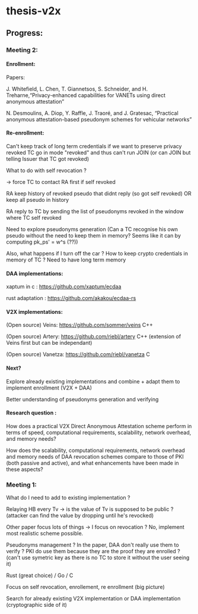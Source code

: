 # thesis-v2x
## Progress:
### Meeting 2:
#### Enrollment:

Papers:

J. Whitefield, L. Chen, T. Giannetsos, S. Schneider, and H. Treharne,“Privacy-enhanced capabilities for VANETs using direct anonymous attestation”

N. Desmoulins, A. Diop, Y. Raffle, J. Traoré, and J. Gratesac, “Practical anonymous attestation-based pseudonym schemes for vehicular networks”

#### Re-enrollment:

Can't keep track of long term credentials if we want to preserve privacy
revoked TC go in mode "revoked" and thus can't run JOIN (or can JOIN but telling Issuer that TC got revoked)

What to do with self revocation ? 

-> force TC to contact RA first if self revoked

RA keep history of revoked pseudo that didnt reply (so got self revoked) OR keep all pseudo in history

RA reply to TC by sending the list of pseudonyms revoked in the window where TC self revoked 

Need to explore pseudonyms generation (Can a TC recognise his own pseudo without the need to keep them in memory? Seems like it can by computing pk_ps' = w^s (??))

Also, what happens if I turn off the car ? How to keep crypto credentials in memory of TC ? Need to have long term memory

#### DAA implementations:

xaptum in c : https://github.com/xaptum/ecdaa

rust adaptation : https://github.com/akakou/ecdaa-rs

#### V2X implementations:

(Open source) Veins: https://github.com/sommer/veins C++

(Open source) Artery: https://github.com/riebl/artery C++ (extension of Veins first but can be independant)

(Open source) Vanetza: https://github.com/riebl/vanetza C

#### Next? 

Explore already existing implementations and combine + adapt them to implement enrollment (V2X + DAA)

Better understanding of pseudonyms generation and verifying

#### Research question :

How does a practical V2X Direct Anonymous Attestation scheme perform in terms of speed, computational requirements, scalability, network overhead, and memory needs?

How does the scalability, computational requirements, network overhead and memory needs of DAA revocation schemes compare to those of PKI (both passive and active), and what enhancements have been made in these aspects?


### Meeting 1:
What do I need to add to existing implementation ?

Relaying HB every Tv -> is the value of Tv is supposed to be public ? (attacker can find the value by dropping until he's revocked)

Other paper focus lots of things -> I focus on revocation ? No, implement most realistic scheme possible.

Pseudonyms management ? In the paper, DAA don't really use them to verify ? PKI do use them because they are the proof they are enrolled ?
(can't use symetric key as there is no TC to store it without the user seeing it)

Rust (great choice) / Go / C

Focus on self revocation, enrollement, re enrollment (big picture)

Search for already existing V2X implementation or DAA implementation (cryptographic side of it)


